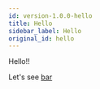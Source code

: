 ```yaml
---
id: version-1.0.0-hello
title: Hello
sidebar_label: Hello
original_id: hello
---
```


Hello!!

Let's see [bar](./foo/bar.md)
